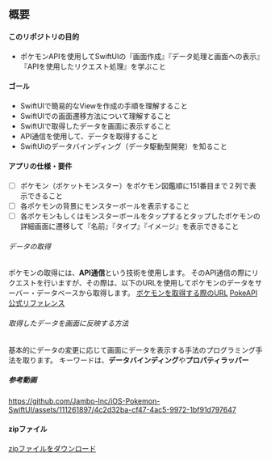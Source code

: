 
## 概要 

#### このリポジトリの目的

- ポケモンAPIを使用してSwiftUIの『画面作成』『データ処理と画面への表示』『APIを使用したリクエスト処理』を学ぶこと

#### ゴール
- SwiftUIで簡易的なViewを作成の手順を理解すること
- SwiftUIでの画面遷移方法について理解すること
- SwiftUIで取得したデータを画面に表示すること
- API通信を使用して、データを取得すること
- SwiftUIのデータバインディング（データ駆動型開発）を知ること

#### アプリの仕様・要件
- [ ] ポケモン（ポケットモンスター）をポケモン図鑑順に151番目まで２列で表示できること
- [ ] 各ポケモンの背景にモンスターボールを表示すること
- [ ] 各ポケモンもしくはモンスターボールをタップするとタップしたポケモンの詳細画面に遷移して『名前』『タイプ』『イメージ』を表示できること

###### データの取得

ポケモンの取得には、**API通信**という技術を使用します。
そのAPI通信の際にリクエストを行いますが、その際は、以下のURLを使用してポケモンのデータをサーバー・データベースから取得します。
[ポケモンを取得する際のURL](https://pokeapi.co/api/v2/pokemon/)
[PokeAPI公式リファレンス](https://pokeapi.co/)

###### 取得したデータを画面に反映する方法
基本的にデータの変更に応じて画面にデータを表示する手法のプログラミング手法を取ります。
キーワードは、**データバインディング**や**プロパティラッパー**

##### 参考動画

https://github.com/Jambo-Inc/iOS-Pokemon-SwiftUI/assets/111261897/4c2d32ba-cf47-4ac5-9972-1bf91d797647

#### zipファイル

[zipファイルをダウンロード](https://github.com/Jambo-Inc/iOS-Pokemon-SwiftUI-Hands-On/files/14717916/PokemonHandsOn.zip)
